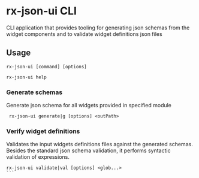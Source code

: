 # rx-json-ui CLI

CLI application that provides tooling for generating json schemas from the widget components and to validate widget definitions json files

## Usage

```
rx-json-ui [command] [options]

rx-json-ui help
```

### Generate schemas

Generate json schema for all widgets provided in specified module

```
 rx-json-ui generate|g [options] <outPath>
```

### Verify widget definitions

Validates the input widgets definitions files against the generated schemas.
Besides the standard json schema validation, it performs syntactic validation of expressions.

````
rx-json-ui validate|val [options] <glob...>
```
````
